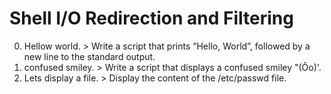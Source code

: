 #  Shell I/O Redirection and Filtering
0. Hellow world. > Write a script that prints “Hello, World”, followed by a new line to the standard output.
1. confused smiley. > Write a script that displays a confused smiley "(Ôo)'.
2. Lets display a file. > Display the content of the /etc/passwd file.
